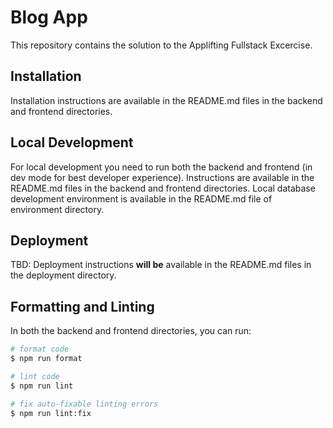 # Blog App

This repository contains the solution to the Applifting Fullstack Excercise.


## Installation

Installation instructions are available in the README.md files in the backend and frontend directories.

## Local Development

For local development you need to run both the backend and frontend (in dev mode for best developer experience). Instructions are available in the README.md files in the backend and frontend directories.
Local database development environment is available in the README.md file of environment directory.

## Deployment

TBD: Deployment instructions **will be** available in the README.md files in the deployment directory.

## Formatting and Linting

In both the backend and frontend directories, you can run:

```bash
# format code
$ npm run format

# lint code
$ npm run lint

# fix auto-fixable linting errors
$ npm run lint:fix
```
